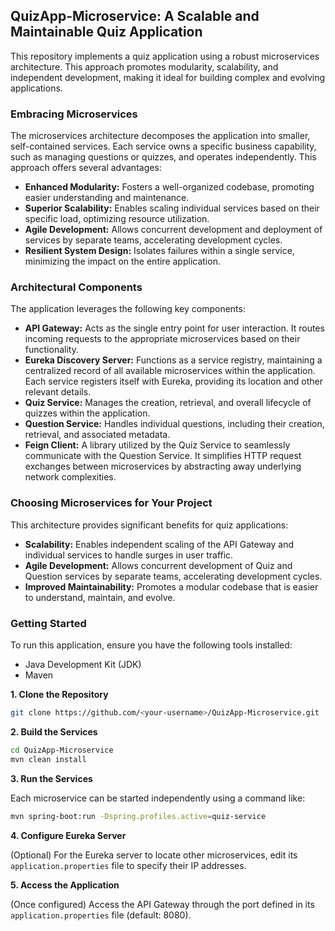 ## QuizApp-Microservice: A Scalable and Maintainable Quiz Application

This repository implements a quiz application using a robust microservices architecture. This approach promotes modularity, scalability, and independent development, making it ideal for building complex and evolving applications.

### Embracing Microservices

The microservices architecture decomposes the application into smaller, self-contained services. Each service owns a specific business capability, such as managing questions or quizzes, and operates independently. This approach offers several advantages:

* **Enhanced Modularity:** Fosters a well-organized codebase, promoting easier understanding and maintenance.
* **Superior Scalability:** Enables scaling individual services based on their specific load, optimizing resource utilization.
* **Agile Development:** Allows concurrent development and deployment of services by separate teams, accelerating development cycles.
* **Resilient System Design:** Isolates failures within a single service, minimizing the impact on the entire application.

### Architectural Components

The application leverages the following key components:

* **API Gateway:** Acts as the single entry point for user interaction. It routes incoming requests to the appropriate microservices based on their functionality.
* **Eureka Discovery Server:** Functions as a service registry, maintaining a centralized record of all available microservices within the application. Each service registers itself with Eureka, providing its location and other relevant details.
* **Quiz Service:** Manages the creation, retrieval, and overall lifecycle of quizzes within the application.
* **Question Service:** Handles individual questions, including their creation, retrieval, and associated metadata.
* **Feign Client:** A library utilized by the Quiz Service to seamlessly communicate with the Question Service. It simplifies HTTP request exchanges between microservices by abstracting away underlying network complexities.

### Choosing Microservices for Your Project

This architecture provides significant benefits for quiz applications:

* **Scalability:** Enables independent scaling of the API Gateway and individual services to handle surges in user traffic.
* **Agile Development:** Allows concurrent development of Quiz and Question services by separate teams, accelerating development cycles.
* **Improved Maintainability:** Promotes a modular codebase that is easier to understand, maintain, and evolve.

### Getting Started

To run this application, ensure you have the following tools installed:

* Java Development Kit (JDK)
* Maven

**1. Clone the Repository**

```bash
git clone https://github.com/<your-username>/QuizApp-Microservice.git
```

**2. Build the Services**

```bash
cd QuizApp-Microservice
mvn clean install
```

**3. Run the Services**

Each microservice can be started independently using a command like:

```bash
mvn spring-boot:run -Dspring.profiles.active=quiz-service
```

**4. Configure Eureka Server**

(Optional) For the Eureka server to locate other microservices, edit its `application.properties` file to specify their IP addresses.

**5. Access the Application**

(Once configured) Access the API Gateway through the port defined in its `application.properties` file (default: 8080). 

